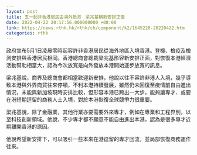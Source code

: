```yaml
---
layout: post
title: 五一起非香港居民由海外抵港　梁兆基稱新安排正面
date: 2022-04-22 20:17:56.000000000 +08:00
link: https://news.rthk.hk/rthk/ch/component/k2/1645228-20220422.htm
categories: rthk
---
```


政府宣布5月1日凌晨零時起容許非香港居民從海外地區入境香港。登機、檢疫及檢測安排與香港居民相同。香港總商會總裁梁兆基形容新安排正面，對恢復本港經濟活動幫助相當大，認為今次放寬是向外發放本港開始逐步放寬的訊息。

梁兆基說，商界及總商會都相當歡迎新安排，他說以往不容許非港人入境，幾乎導致本港與外界商貿往來停頓，不利本港持續發展，雖然仍未回復至疫情前自由進出情況，未能與新加坡現時安排比較，但形容本港已跨出一大步，能夠讓專才、或要在港短期逗留的商務人士入境，對於本港恢復全球競爭力很重要。

梁兆基說，除了金融業，其他行業亦要需要外來專才，例如在專業和工程界別，以至科技創新領域。他說，不少專才都不願意不能自由進出本港，認為是很多專才近期離開香港的原因。

他說希望新安排下，可以吸引一些本來在港逗留的專才回流，並局部恢復商務運作往來。

